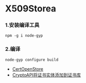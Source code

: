 # X509Storea
### 1.安装编译工具
```
npm -g i node-gyp
```
### 2.编译
```
node-gyp configure build
```

* [CertOpenStore](https://msdn.microsoft.com/en-us/library/windows/desktop/aa376559%28v=vs.85%29.aspx?f=255&MSPPError=-2147217396)
* [CryptoAPI将证书实体添加到证书库](http://www.ituring.com.cn/article/197634)